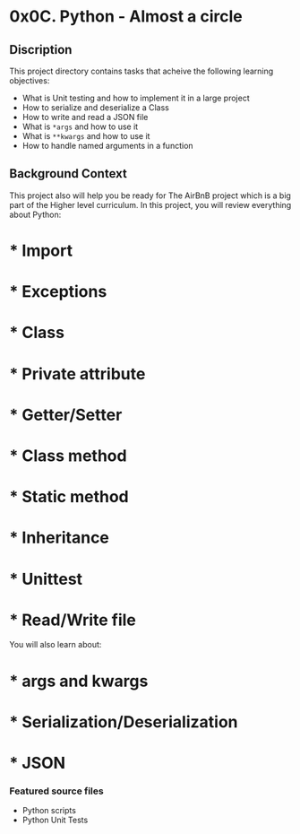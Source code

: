 # 0x0C. Python - Almost a circle
## Discription
This project directory contains tasks that acheive the following learning objectives:

* What is Unit testing and how to implement it in a large project
* How to serialize and deserialize a Class
* How to write and read a JSON file
* What is `*args` and how to use it
* What is `**kwargs` and how to use it
* How to handle named arguments in a function

## Background Context
This project also will help you be ready for The AirBnB project which is a big part of the Higher level curriculum.
In this project, you will review everything about Python:

# * Import
# * Exceptions
# * Class
# * Private attribute
# * Getter/Setter
# * Class method
# * Static method
# * Inheritance
# * Unittest
# * Read/Write file

You will also learn about:

# * args and kwargs
# * Serialization/Deserialization
# * JSON

### Featured source files
* Python scripts
* Python Unit Tests

